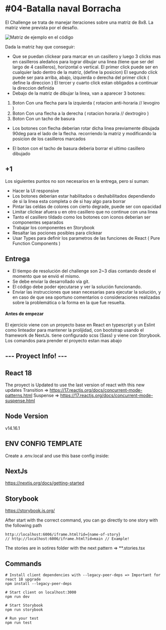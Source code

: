 # #04-Batalla naval Borracha
El Challenge se trata de manejar iteraciones sobre una matriz de 8x8.
La matriz viene prevista por el desafio.

![Matriz de ejemplo en el código](https://i.imgur.com/fIkm8gX.png)

Dada la matriz hay que conseguir:
* Que se puedan clickear para marcar en un casillero y luego 3 clicks mas en casilleros aledaños para lograr dibujar una linea (tiene que ser del largo de 4 casilleros), horizontal o vertical.
El primer click puede ser en cualquier lado dentro de la matriz, (define la posicion)
El segundo click puede ser para arriba, abajo, izquierda o derecha del primer click ( define la direccion )
El tercer y cuarto click estan obligados a continuar la direccion definida
* Debajo de la matriz de dibujar la linea, van a aparecer 3 botones:
1) Boton Con una flecha para la izquierda ( rotacion anti-horaria // levogiro )
2) Boton Con una flecha a la derecha ( rotacion horaria // dextrogiro )
3) Boton Con un tacho de basura

* Los botones con flecha deberian rotar dicha linea previamente dibujada 90deg para el lado de la flecha. recorriendo la matriz y modificando la posicion de los casilleros marcados

* El boton con el tacho de basura deberia borrar el ultimo casillero dibujado

## +1
Los siguientes puntos no son necesarios en la entrega, pero sí suman:

* Hacer la UI responsive
* Los botones deberian estar habilitados o deshabilitados dependiendo de si la linea esta completa o de si hay algo para borrar
* Pintar las celdas de colores con cierto degrade, puede ser con opacidad
* Limitar cliclear afuera u en otro casillero que no continue con una linea
* Tanto el casillero tildado como los botones con iconos deberian ser componentes separados
* Trabajar los componentes en Storybook
* Resaltar las pociones posibles para clickear
* Usar Types para definir los parametros de las funciones de React ( Pure Function Components )

## Entrega

* El tiempo de resolución del challenge son 2~3 días contando desde el momento que se envió el mismo.
* Se debe enviar la desarrollado vía git.
* El código debe poder ejecutarse y ver la solución funcionando.
* Enviar las instrucciones que sean necesarias para ejecutar la solución, y en caso de que sea oportuno comentarios o consideraciones realizadas sobre la problemática o la forma en la que fue resuelta.

#### Antes de empezar
El ejercicio viene con un proyecto base en React en typescript y un Eslint como linteador para mantener la prolijidad, con bootstrap usando el framework de NextJs. tiene configurado scss (Sass) y viene con Storybook. Los comandos para prender el proyecto estan mas abajo

## --- Proyect Info! ---

## React 18
The proyect is Updated to use the last version of react with this new updates
Transition => https://17.reactjs.org/docs/concurrent-mode-patterns.html
Suspense => https://17.reactjs.org/docs/concurrent-mode-suspense.html

## Node Version
v14.16.1


## ENV CONFIG TEMPLATE
Create a .env.local and use this base config inside:

## NextJs
https://nextjs.org/docs/getting-started

## Storybook
https://storybook.js.org/

After start with the correct command, you can go directly to one story with the following path
```
http://localhost:6006/iframe.html?id={name-of-story}
// http://localhost:6006/iframe.html?id=main // Example!
```

The stories are in sotires folder with the next pattern => **.stories.tsx

## Commands

```
# Install client dependencies with --legacy-peer-deps => Important for react 18 upgrade
npm install --legacy-peer-deps

# Start client on localhost:3000
npm run dev

# Start Storybook
npm run storybook

# Run your test
npm run test
```
